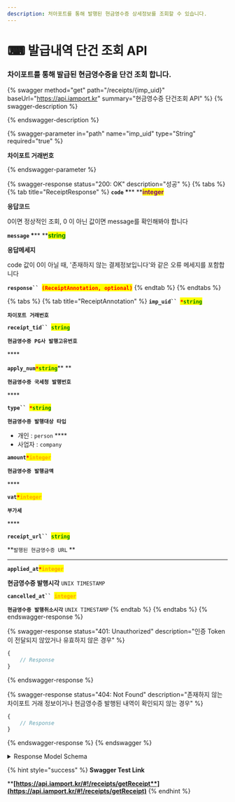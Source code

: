 ```yaml
---
description: 처아포트를 통해 발행된 현금영수증 상세정보를 조회할 수 있습니다.
---
```


# ⌨ 발급내역 단건 조회 API

### 차이포트를 통해 발급된 현금영수증을 단건 조회 합니다.

{% swagger method="get" path="/receipts/{imp_uid}" baseUrl="https://api.iamport.kr" summary="현금영수증 단건조회 API" %}
{% swagger-description %}

{% endswagger-description %}

{% swagger-parameter in="path" name="imp_uid" type="String" required="true" %}
<mark style="color:red;">

**차이포트 거래번호**

</mark>
{% endswagger-parameter %}

{% swagger-response status="200: OK" description="성공" %}
{% tabs %}
{% tab title="ReceiptResponse" %}
**`code`  **<mark style="color:red;">**\***</mark>** **<mark style="color:purple;">**integer**</mark>

**응답코드**

0이면 정상적인 조회, 0 이 아닌 값이면 message를 확인해봐야 합니다



**`message`  **<mark style="color:red;">**\***</mark>** **<mark style="color:green;">**string**</mark>

**응답메세지**

code 값이 0이 아닐 때, '존재하지 않는 결제정보입니다'와 같은 오류 메세지를 포함합니다



**`response`` `**<mark style="color:red;">**`(ReceiptAnnotation, optional)`**</mark>
{% endtab %}
{% endtabs %}

{% tabs %}
{% tab title="ReceiptAnnotation" %}
**`imp_uid`` `**<mark style="color:red;">**`*`**</mark><mark style="color:green;">**`string`**</mark>

**`차이포트 거래번호`**



**`receipt_tid`` `**<mark style="color:green;">**`string`**</mark>

**`현금영수증 PG사 발행고유번호`**

&#x20;****&#x20;

**`apply_num`**<mark style="color:red;">**`*`**</mark><mark style="color:green;">**`string`**</mark>** **&#x20;

**`현금영수증 국세청 발행번호`**

&#x20;****&#x20;

**`type`` `**<mark style="color:red;">**`*`**</mark><mark style="color:green;">**`string`**</mark>

**`현금영수증 발행대상 타입`**

* 개인 : `person` ****&#x20;
* 사업자 : `company`



**`amount`**<mark style="color:red;">**`*`**</mark><mark style="color:orange;">**`integer`**</mark>

**`현금영수증 발행금액`**

&#x20;****&#x20;

**`vat`**<mark style="color:red;">**`*`**</mark><mark style="color:orange;">**`integer`**</mark>

**`부가세`**

&#x20;****&#x20;

**`receipt_url`` `**<mark style="color:green;">**`string`**</mark>

**`발행된 현금영수증 URL` **&#x20;

****

**`applied_at`**<mark style="color:red;">**`*`**</mark><mark style="color:orange;">**`integer`**</mark>

**현금영수증 발행시각** `UNIX TIMESTAMP`

&#x20;

**`cancelled_at`` `**<mark style="color:orange;">**`integer`**</mark>

**`현금영수증 발행취소시각`** `UNIX TIMESTAMP`
{% endtab %}
{% endtabs %}
{% endswagger-response %}

{% swagger-response status="401: Unauthorized" description="인증 Token이 전달되지 않았거나 유효하지 않은 경우" %}
```javascript
{
    // Response
}
```
{% endswagger-response %}

{% swagger-response status="404: Not Found" description="존재하지 않는 차이포트 거래 정보이거나 현금영수증 발행된 내역이 확인되지 않는 경우" %}
```javascript
{
    // Response
}
```
{% endswagger-response %}
{% endswagger %}

<details>

<summary>Response Model Schema</summary>

```json
{
  "code": 0,
  "message": "string",
  "response": {
    "imp_uid": "string",
    "receipt_tid": "string",
    "apply_num": "string",
    "type": "person",
    "amount": 0,
    "vat": 0,
    "receipt_url": "string",
    "applied_at": 0,
    "cancelled_at": 0
 }
}
```

</details>

{% hint style="success" %}
**Swagger Test Link**

****[**https://api.iamport.kr/#!/receipts/getReceipt**](https://api.iamport.kr/#!/receipts/getReceipt)****
{% endhint %}
